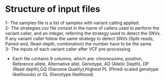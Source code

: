 # Structure of input files  
1- The samples file is a list of samples with variant calling applied.  
2- The strategies.csv file consist in the name of callers used to perform the variant caller, and an integer, referring the strategy used to detect the SNVs. If any variant caller follow the same strategy to detect SNVs (Split-reads, Paired-end, Read-depth, combination) the number have to be the same.  
3- The inputs of each variant caller after VCF pre-processing.
  - Each file contains 9 columns, which are:
    chromosome, position, Reference allele, Alternative allel, Genotype, AD (Allelic Depth), DP (Read depth),GQ (Genome Quality),Highest PL (Phred-scaled genotype likelihoods) or GL (Genotype likelihood)

